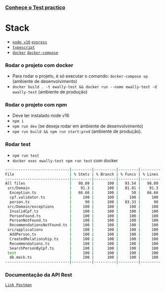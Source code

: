 ### [Conheçe o Test practico](https://github.com/abejarano/ewally-test/blob/main/Teste-pratico.pdf)
# Stack
- [`node v16`](https://nodejs.org/) [`express`](https://expressjs.com/)
- [`typescript`](https://www.typescriptlang.org/)
- [`docker`](https://www.docker.com/) [`docker-compose`](https://docs.docker.com/compose/)

### Rodar o projeto com docker

- Para rodar o projeto, é só executar o comando: `docker-compose up` (ambiente de desenvolvimento)
- `docker build . -t ewally-test && docker run --name ewally-test -d ewally-test` (ambiente de produção)

### Rodar o projeto com npm

- Deve ter instalado node v16
- `npm i`
- `npm run dev` (se deseja rodar em ambiente de desenvolvimento)
- `npm run build && npm run start:prod` (ambiente de produção).

### Rodar test

- `npm run test`
- `docker exec ewally-test npm run test` com docker


```bash
-----------------------------|---------|----------|---------|---------|-------------------
File                         | % Stmts | % Branch | % Funcs | % Lines | Uncovered Line #s 
-----------------------------|---------|----------|---------|---------|-------------------
All files                    |   98.09 |      100 |   93.54 |   98.09 |                   
 src/Domain                  |    91.3 |      100 |   81.81 |    91.3 |                   
  Exception.ts               |   66.66 |      100 |      50 |   66.66 | 10                
  cpf.validator.ts           |     100 |      100 |     100 |     100 |                   
  person.ts                  |      90 |      100 |   83.33 |      90 | 35                
 src/Domain/exceptions       |     100 |      100 |     100 |     100 |                   
  InvalidCpf.ts              |     100 |      100 |     100 |     100 |                   
  PersonFound.ts             |     100 |      100 |     100 |     100 |                   
  PersonNotFound.ts          |     100 |      100 |     100 |     100 |                   
  RecommendationsNotFound.ts |     100 |      100 |     100 |     100 |                   
 src/applications            |     100 |      100 |     100 |     100 |                   
  AddPerson.ts               |     100 |      100 |     100 |     100 |                   
  CreatedRelationship.ts     |     100 |      100 |     100 |     100 |                   
  Recommendations.ts         |     100 |      100 |     100 |     100 |                   
  SearchPersonByCpf.ts       |     100 |      100 |     100 |     100 |                   
 test                        |     100 |      100 |     100 |     100 |                   
  db.mock.ts                 |     100 |      100 |     100 |     100 |                   
-----------------------------|---------|----------|---------|---------|-------------------
```

### Documentação da API Rest

[`Link Postman`](https://www.postman.com/kapturela/workspace/public/collection/14466939-3874f658-1e9f-47d0-ad6b-ae7e1e812ff4?action=share&creator=14466939)
